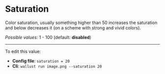 # Saturation
Color saturation, usually something higher than 50 increases the saturation and
below decreases it (on a scheme with strong and vivid colors).

_Possible values:_ 1 - 100 (default: **disabled**)

<hr>

To edit this value:
- **Config file**: `saturation = 20`
- **Cli**: `wallust run image.png --saturation 20`
